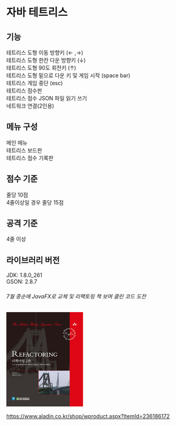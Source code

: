 
# 자바 테트리스  

## 기능
테트리스 도형 이동 방향키 (← ,→)   
테트리스 도형 한칸 다운 방향키 (↓)   
테트리스 도형 90도 회전키 (↑)   
테트리스 도형 밑으로 다운 키 및 게임 시작 (space bar)   
테트리스 게임 중단 (esc)   
테트리스 점수판   
테트리스 점수 JSON 파일 읽기 쓰기   
네트워크 연결(2인용)   

## 메뉴 구성
메인 메뉴   
테트리스 보드판   
테트리스 점수 기록판   

## 점수 기준
줄당 10점   
4줄이상일 경우 줄당 15점   
   

## 공격 기준
4줄 이상

## 라이브러리 버전
JDK: 1.8.0_261   
GSON: 2.8.7
###### 7월 중순에 JavaFX로 교체 및 리팩토링 책 보며 클린 코드 도전
<img src = "https://github.com/mungyeong/java_tetris/blob/master/images/Refactoring.jpg?raw=true" width="40%" />


https://www.aladin.co.kr/shop/wproduct.aspx?ItemId=236186172
